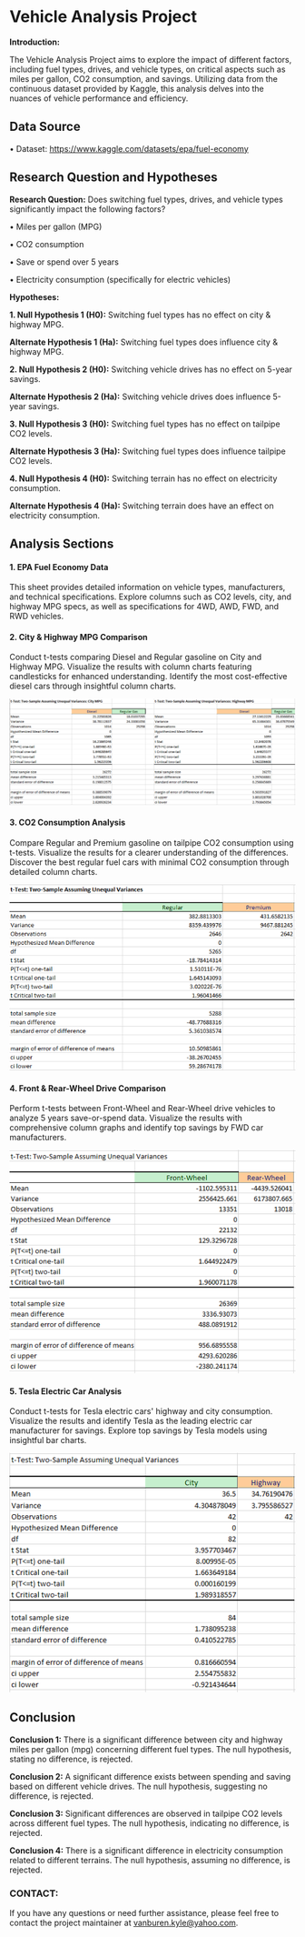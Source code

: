# Vehicle Analysis Project

**Introduction:**

The Vehicle Analysis Project aims to explore the impact of different factors, including fuel types, drives, and vehicle types, on critical aspects such as miles per gallon, CO2 consumption, and savings. Utilizing data from the continuous dataset provided by Kaggle, this analysis delves into the nuances of vehicle performance and efficiency.

## Data Source ##
• Dataset: https://www.kaggle.com/datasets/epa/fuel-economy

## Research Question and Hypotheses ##

**Research Question:**
Does switching fuel types, drives, and vehicle types significantly impact the following factors?

• Miles per gallon (MPG)

• CO2 consumption

• Save or spend over 5 years

• Electricity consumption (specifically for electric vehicles)

**Hypotheses:**

**1. Null Hypothesis 1 (H0):**
Switching fuel types has no effect on city & highway MPG.

**Alternate Hypothesis 1 (Ha):**
Switching fuel types does influence city & highway MPG.

**2. Null Hypothesis 2 (H0):**
Switching vehicle drives has no effect on 5-year savings.

**Alternate Hypothesis 2 (Ha):**
Switching vehicle drives does influence 5-year savings.

**3. Null Hypothesis 3 (H0):**
Switching fuel types has no effect on tailpipe CO2 levels.

**Alternate Hypothesis 3 (Ha):**
Switching fuel types does influence tailpipe CO2 levels.

**4. Null Hypothesis 4 (H0):**
Switching terrain has no effect on electricity consumption.

**Alternate Hypothesis 4 (Ha):**
Switching terrain does have an effect on electricity consumption.

## Analysis Sections ##

#### 1. EPA Fuel Economy Data ####

This sheet provides detailed information on vehicle types, manufacturers, and technical specifications. Explore columns such as CO2 levels, city, and highway MPG specs, as well as specifications for 4WD, AWD, FWD, and RWD vehicles.

#### 2. City & Highway MPG Comparison ####

Conduct t-tests comparing Diesel and Regular gasoline on City and Highway MPG. Visualize the results with column charts featuring candlesticks for enhanced understanding. Identify the most cost-effective diesel cars through insightful column charts.

![City & Highway MPG Comparison](https://raw.githubusercontent.com/Kyle-James-Vanburen/vehicle_analysis_project/main/City%20%26%20Highway%20MPG.PNG)

#### 3. CO2 Consumption Analysis ####

Compare Regular and Premium gasoline on tailpipe CO2 consumption using t-tests. Visualize the results for a clearer understanding of the differences. Discover the best regular fuel cars with minimal CO2 consumption through detailed column charts.

![CO2 Comparison](https://raw.githubusercontent.com/Kyle-James-Vanburen/vehicle_analysis_project/main/CO2%20Consumption.PNG)

#### 4. Front & Rear-Wheel Drive Comparison ####

Perform t-tests between Front-Wheel and Rear-Wheel drive vehicles to analyze 5 years save-or-spend data. Visualize the results with comprehensive column graphs and identify top savings by FWD car manufacturers.

![FW & RW Comparison](https://raw.githubusercontent.com/Kyle-James-Vanburen/vehicle_analysis_project/main/FW%20%26%20RW%20Comparison.PNG)

#### 5. Tesla Electric Car Analysis ####

Conduct t-tests for Tesla electric cars' highway and city consumption. Visualize the results and identify Tesla as the leading electric car manufacturer for savings. Explore top savings by Tesla models using insightful bar charts.

![Highway & City Consumption Comparison](https://raw.githubusercontent.com/Kyle-James-Vanburen/vehicle_analysis_project/main/Tesla%20Analysis.PNG)

## Conclusion ##

**Conclusion 1:**
There is a significant difference between city and highway miles per gallon (mpg) concerning different fuel types. The null hypothesis, stating no difference, is rejected.

**Conclusion 2:**
A significant difference exists between spending and saving based on different vehicle drives. The null hypothesis, suggesting no difference, is rejected.

**Conclusion 3:**
Significant differences are observed in tailpipe CO2 levels across different fuel types. The null hypothesis, indicating no difference, is rejected.

**Conclusion 4:**
There is a significant difference in electricity consumption related to different terrains. The null hypothesis, assuming no difference, is rejected.


### CONTACT: ### 
If you have any questions or need further assistance, please feel free to contact the project maintainer at vanburen.kyle@yahoo.com.
